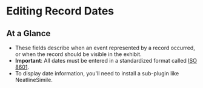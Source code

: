 # Editing Record Dates

## At a Glance

  - These fields describe when an event represented by a record occurred, or when the record should be visible in the exhibit.
  - **Important**: All dates must be entered in a standardized format called [ISO 8601][iso8601].
  - To display date information, you'll need to install a sub-plugin like NeatlineSimile.


[iso8601]: https://en.wikipedia.org/wiki/ISO_8601

